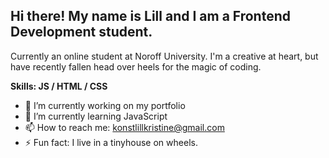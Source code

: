 ## Hi there! My name is Lill and I am a Frontend Development student.

Currently an online student at Noroff University. 
I'm a creative at heart, but have recently fallen head over heels for the magic of coding. 


**Skills: JS / HTML / CSS**

- 🔭 I’m currently working on my portfolio 
- 🌱 I’m currently learning JavaScript 
- 📫 How to reach me: konstlillkristine@gmail.com 
- ⚡ Fun fact: I live in a tinyhouse on wheels. 




